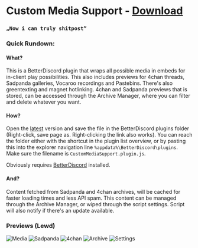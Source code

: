 # Custom Media Support - [Download](https://raw.githubusercontent.com/Orrielel/BetterDiscordAddons/master/Plugins/CustomMediaSupport/CustomMediaSupport.plugin.js)
### `„Now i can truly shitpost”`

### Quick Rundown:

#### What?
This is a BetterDiscord plugin that wraps all possible media in embeds for in-client play possibilities. This also includes previews for 4chan threads, Sadpanda galleries, Vocaroo recordings and Pastebins. There's also greentexting and magnet hotlinking.
4chan and Sadpanda previews that is stored, can be accessed through the Archive Manager, where you can filter and delete whatever you want.

#### How?
Open the [latest](https://raw.githubusercontent.com/Orrielel/BetterDiscordAddons/master/Plugins/CustomMediaSupport/CustomMediaSupport.plugin.js) version and save the file in the BetterDiscord plugins folder (Right-click, save page as. Right-clicking the link also works). You can reach the folder either with the shortcut in the plugin list overview, or by pasting this into the explorer navigation line `%appdata%\BetterDiscord\plugins`. Make sure the filename is `CustomMediaSupport.plugin.js`.

Obviously requires [BetterDiscord](https://github.com/jiiks/betterdiscordapp) installed.

#### And?
Content fetched from Sadpanda and 4chan archives, will be cached for faster loading times and less API spam. This content can be managed through the Archive Manager, or wiped through the script settings.
Script will also notify if there's an update available.

### Previews (Lewd)
![Media](https://orrie.s-ul.eu/preview/JkTJBicX)
![Sadpanda](https://orrie.s-ul.eu/preview/kSOsmQXu)
![4chan](https://orrie.s-ul.eu/preview/O69jaMf9)
![Archive](https://orrie.s-ul.eu/preview/6VGLN9en)
![Settings](https://orrie.s-ul.eu/preview/VdQEZEiC)
